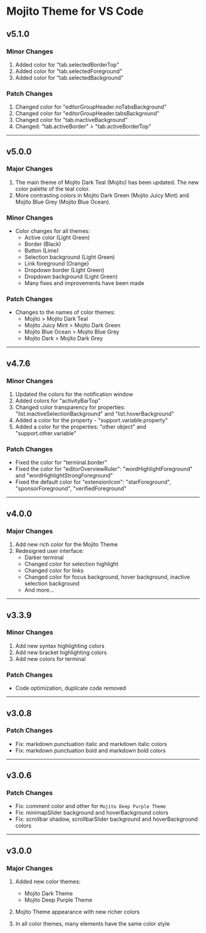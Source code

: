# Mojito Theme for VS Code

## v5.1.0

### Minor Changes

1. Added color for "tab.selectedBorderTop"
1. Added color for "tab.selectedForeground"
1. Added color for "tab.selectedBackground"

### Patch Changes

1. Changed color for "editorGroupHeader.noTabsBackground"
2. Changed color for "editorGroupHeader.tabsBackground"
3. Changed color for "tab.inactiveBackground"
4. Changed: "tab.activeBorder" > "tab.activeBorderTop"

___

## v5.0.0

### Major Changes

1. The main theme of Mojito Dark Teal (Mojito) has been updated. The new color palette of the teal color.
1. More contrasting colors in Mojito Dark Green (Mojito Juicy Mint) and Mojito Blue Grey (Mojito Blue Ocean).

### Minor Changes

* Color changes for all themes:
  * Active color (Light Green)
  * Border (Black)
  * Button (Lime)
  * Selection background (Light Green)
  * Link foreground (Orange)
  * Dropdown border (Light Green)
  * Dropdown background (Light Green)
  * Many fixes and improvements have been made

### Patch Changes

* Changes to the names of color themes:
  * Mojito > Mojito Dark Teal
  * Mojito Juicy Mint > Mojito Dark Green
  * Mojito Blue Ocean > Mojito Blue Grey
  * Mojito Dark > Mojito Dark Grey

___

## v4.7.6

### Minor Changes

1. Updated the colors for the notification window
1. Added colors for "activityBarTop"
1. Changed color transparency for properties: "list.inactiveSelectionBackground" and "list.hoverBackground"
1. Added a color for the property - "support.variable.property"
1. Added a color for the properties: "other object" and "support.other.variable"

### Patch Changes

* Fixed the color for "terminal.border"
* Fixed the color for "editorOverviewRuler": "wordHighlightForeground" and "wordHighlightStrongForeground"
* Fixed the default color for "extensionIcon": "starForeground", "sponsorForeground", "verifiedForeground"

___

## v4.0.0

### Major Changes

1. Add new rich color for the Mojito Theme
1. Redesigned user interface:
   * Darker terminal
   * Changed color for selection highlight
   * Changed color for links
   * Changed color for focus background, hover background, inactive selection background
   * And more...

___

## v3.3.9

### Minor Changes

1. Add new syntax highlighting colors
1. Add new bracket highlighting colors
1. Add new colors for terminal

### Patch Changes

* Code optimization, duplicate code removed

___

## v3.0.8

### Patch Changes

* Fix: markdown punctuation italic and markdown italic colors
* Fix: markdown punctuation bold and markdown bold colors

___

## v3.0.6

### Patch Changes

* Fix: comment color and other for `Mojito Deep Purple Theme`
* Fix: minimapSlider background and hoverBackground colors
* Fix: scrollbar shadow, scrollbarSlider background and hoverBackground colors

___

## v3.0.0

### Major Changes

1. Added new color themes:
    * Mojito Dark Theme
    * Mojito Deep Purple Theme

1. Mojito Theme appearance with new richer colors
1. In all color themes, many elements have the same color style
